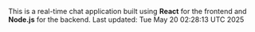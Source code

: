 This is a real-time chat application built using **React** for the frontend and **Node.js** for the backend.
Last updated: Tue May 20 02:28:13 UTC 2025
